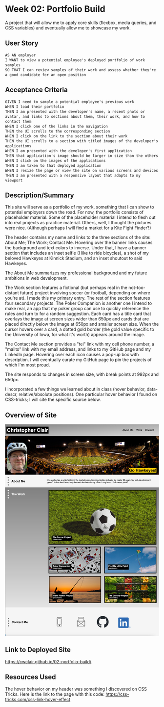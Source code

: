 # Week 02: Portfolio Build
A project that will allow me to apply core skills (flexbox, media queries, and CSS variables) and eventually allow me to showcase my work.
## User Story
```
AS AN employer
I WANT to view a potential employee's deployed portfolio of work samples
SO THAT I can review samples of their work and assess whether they're a good candidate for an open position
```
## Acceptance Criteria
```
GIVEN I need to sample a potential employee's previous work
WHEN I load their portfolio
THEN I am presented with the developer's name, a recent photo or avatar, and links to sections about them, their work, and how to contact them
WHEN I click one of the links in the navigation
THEN the UI scrolls to the corresponding section
WHEN I click on the link to the section about their work
THEN the UI scrolls to a section with titled images of the developer's applications
WHEN I am presented with the developer's first application
THEN that application's image should be larger in size than the others
WHEN I click on the images of the applications
THEN I am taken to that deployed application
WHEN I resize the page or view the site on various screens and devices
THEN I am presented with a responsive layout that adapts to my viewport
```

## Description/Summary

This site will serve as a portfolio of my work, something that I can show to potential employers down the road. For now, the portfolio consists of placeholder material. Some of the placeholder material I intend to flesh out into real projects as practice material. Others, well, I thought the pictures were nice. (Although perhaps I will find a market for a Kite Fight Finder?)

The header contains my name and links to the three sections of the site: About Me; The Work; Contact Me. Hovering over the banner links causes the background and text colors to inverse. Under that, I have a banner section that includes an inset selfie (I like to ride bicycles), a shot of my beloved Hawkeyes at Kinnick Stadium, and an inset shoutout to said Hawkeyes.

The About Me summarizes my professional background and my future ambitions in web development.

The Work section features a fictional (but perhaps real in the not-too-distant future) project involving soccer (or football, depending on where you're at). I made this my primary entry. The rest of the section features four secondary projects. The Poker Companion is another one I intend to make real, an app that my poker group can use to quickly reference the rules and turn to for a random suggestion. Each card has a title card that overlays the image at screen sizes wider than 650px and cards that are placed directly below the image at 650px and smaller screen size. When the cursor hovers over a card, a dotted gold border (the gold value specific to the University of Iowa, for what it's worth) appears around the image.

The Contact Me section provides a "tel" link with my cell phone number, a "mailto" link with my email address, and links to my GitHub page and my LinkedIn page. Hovering over each icon causes a pop-up box with description. I will eventually curate my GitHub page to pin the projects of which I'm most proud.

The site responds to changes in screen size, with break points at 992px and 650px. 

I incorporated a few things we learned about in class (hover behavior, data-descr, relative/absolute positions). One particular hover behavior I found on CSS-tricks; I will cite the specific source below.

## Overview of Site

![screenshot of portfolio site](assets/images/02-port-build.jpg)

## Link to Deployed Site
https://cwclair.github.io/02-portfolio-build/

## Resources Used

The hover behavior on my header was something I discovered on CSS Tricks. Here is the link to the page with this code: https://css-tricks.com/css-link-hover-effect

